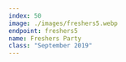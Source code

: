 ```yaml
---
index: 50
image: ./images/freshers5.webp
endpoint: freshers5
name: Freshers Party
class: "September 2019"
---
```

